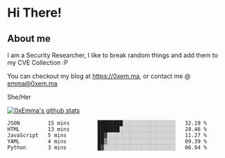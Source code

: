 # Hi There!

## About me
I am a Security Researcher, I like to break random things and add them to my CVE Collection :P 

You can checkout my blog at https://0xem.ma, or contact me @ [emma@0xem.ma](mailto:emma@0xem.ma)

She/Her

[![0xEmma's github stats](https://github-readme-stats.vercel.app/api?username=0xEmma&count_private=true&show_icons=true&theme=dark)](https://github.com/0xEmma)
<!--START_SECTION:waka-->
```text
JSON         15 mins         ████████░░░░░░░░░░░░░░░░░   32.19 % 
HTML         13 mins         ███████░░░░░░░░░░░░░░░░░░   28.46 % 
JavaScript   5 mins          ██▓░░░░░░░░░░░░░░░░░░░░░░   11.27 % 
YAML         4 mins          ██▒░░░░░░░░░░░░░░░░░░░░░░   09.39 % 
Python       3 mins          █▓░░░░░░░░░░░░░░░░░░░░░░░   06.94 % 
```
<!--END_SECTION:waka-->
